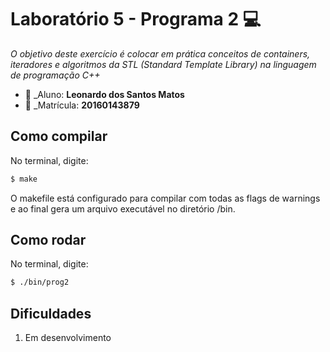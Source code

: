 # Laboratório 5 - Programa 2  :computer:
*O objetivo deste exercício é colocar em prática conceitos de containers, iteradores e algoritmos da STL
(Standard Template Library) na linguagem de programação C++*

* :bust_in_silhouette: _Aluno: **Leonardo dos Santos Matos**
* :pencil:  _Matrícula: **20160143879**
 
## Como compilar
No terminal, digite: 
```bash
$ make
```
O makefile está configurado para compilar com todas as flags de warnings e ao final gera um arquivo executável no diretório /bin.

## Como rodar
No terminal, digite:
```bash
$ ./bin/prog2
```

## Dificuldades
1. Em desenvolvimento